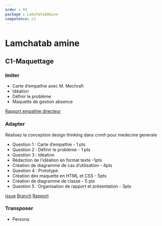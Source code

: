 ```yaml
---
order : 91
package : LamchatabAmine
competence: c1
---
```


# Lamchatab amine

## C1-Maquettage

### Imiter

- Carte d’empathie avec  M. Mechrafi
- Idéation
- Définir le problème
- Maquette de gestion absence

[Rapport empathie directeur](https://solicoders.github.io/gestion-personnels/empathie-directeur/rapport.html)

### Adapter

Réalisez la conception design thinking dans cnmh pour medecine generale

- Question 1 : Carte d’empathie - 1 pts
- Question 2 : Définir le problème - 1 pts
- Question 3 : Idéation
- Rédaction de l’idéation en format texte -1pts
- Création de diagramme de cas d’utilisation - 4pts
- Question 4 : Prototype
- Création des maquette en HTML et CSS - 5pts
- Création de diagramme de classe - 5 pts
- Question 5 : Organisation de rapport et présentation - 3pts

[issue](https://github.com/solicoders/gestion-personnels/issues/137)
[Branch](https://github.com/solicoders/gestion-personnels/tree/137-directeur)
[Rapport](https://solicoders.github.io/gestion-personnels/documentation/Directeur/)

### Transposer

- Persona
